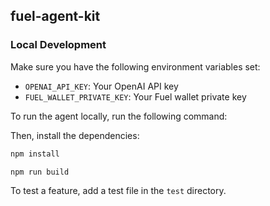 ## fuel-agent-kit

### Local Development

Make sure you have the following environment variables set:

- `OPENAI_API_KEY`: Your OpenAI API key
- `FUEL_WALLET_PRIVATE_KEY`: Your Fuel wallet private key

To run the agent locally, run the following command:

Then, install the dependencies:

```bash
npm install
```

```bash
npm run build
```

To test a feature, add a test file in the `test` directory.